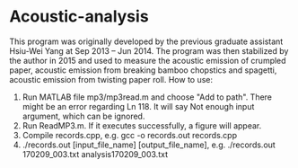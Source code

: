 # Acoustic-analysis
This program was originally developed by the previous graduate assistant Hsiu-Wei Yang at Sep 2013 – Jun 2014.  The program was then stabilized by the author in 2015 and used to measure the acoustic emission of crumpled  paper, acoustic emission from breaking bamboo chopstics and spagetti, acoustic emission from twisting paper roll.
How to use:
1. Run MATLAB file mp3/mp3read.m and choose "Add to path". There might be an error regarding Ln 118. It will say Not enough input argument, which can be ignored.
2. Run ReadMP3.m. If it executes successfully, a figure will appear.
3. Compile records.cpp, e.g. gcc -o records.out records.cpp
4. ./records.out [input_file_name] [output_file_name], e.g. ./records.out 170209_003.txt analysis170209_003.txt

